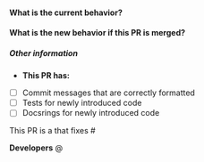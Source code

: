 <!-- A short description can be included here -->
<!-- Please ensure that reviewers are assigned -->

#### What is the current behavior?
<!-- You can link to an open issue here -->



#### What is the new behavior if this PR is merged?



##### Other information

* **This PR has:**
- [ ] Commit messages that are correctly formatted
- [ ] Tests for newly introduced code
- [ ] Docsrings for newly introduced code

This PR is a <!-- REQUIRED: replace this comment with one of ["small change", "feature", "compatibility breaking update"] -->
that fixes #<!-- replace this comment with an issue number if applicable -->

**Developers**
@<!-- Include your name, and @ any others responsible for these changes -->
